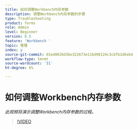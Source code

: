 ```yaml
---
title: 如何调整Workbench内存参数
description: 调整Workbench内存参数的步骤
type: Troubleshooting
product: forms
role: Admin
level: Beginner
version: 6.5
feature: 'Workbench '
topic: 管理
index: y
source-git-commit: 65a40826d3be322673e116d98124c3cbfb1d6eb4
workflow-type: tm+mt
source-wordcount: '31'
ht-degree: 6%

---
```




# 如何调整Workbench内存参数

*此视频将演示调整Workbench内存参数的过程。*

>[!VIDEO](https://video.tv.adobe.com/v/335509?quality=9&learn=on)
